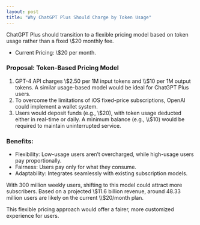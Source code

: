 ```yaml
---
layout: post
title: "Why ChatGPT Plus Should Charge by Token Usage"
---
```


ChatGPT Plus should transition to a flexible pricing model based on token usage rather than a fixed \\$20 monthly fee.

- Current Pricing: \\$20 per month.

### Proposal: Token-Based Pricing Model

1. GPT-4 API charges \\$2.50 per 1M input tokens and \\$10 per 1M output tokens. A similar usage-based model would be ideal for ChatGPT Plus users.
2. To overcome the limitations of iOS fixed-price subscriptions, OpenAI could implement a wallet system.
3. Users would deposit funds (e.g., \\$20), with token usage deducted either in real-time or daily. A minimum balance (e.g., \\$10) would be required to maintain uninterrupted service.

### Benefits:
- Flexibility: Low-usage users aren’t overcharged, while high-usage users pay proportionally.
- Fairness: Users pay only for what they consume.
- Adaptability: Integrates seamlessly with existing subscription models.

With 300 million weekly users, shifting to this model could attract more subscribers. Based on a projected \\$11.6 billion revenue, around 48.33 million users are likely on the current \\$20/month plan.

This flexible pricing approach would offer a fairer, more customized experience for users.

